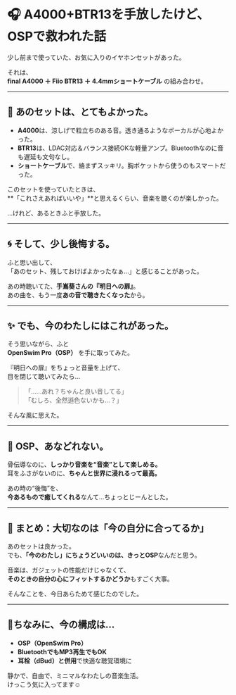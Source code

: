# 🎧 A4000+BTR13を手放したけど、OSPで救われた話

少し前まで使っていた、お気に入りのイヤホンセットがあった。

それは、  
**final A4000 ＋ Fiio BTR13 ＋ 4.4mmショートケーブル** の組み合わせ。

---

## 🔵 あのセットは、とてもよかった。

- **A4000**は、涼しげで粒立ちのある音。透き通るようなボーカルが心地よかった。  
- **BTR13**は、LDAC対応＆バランス接続OKな軽量アンプ。Bluetoothなのに音も遅延も文句なし。  
- **ショートケーブル**で、絡まずスッキリ。胸ポケットから使うのもスマートだった。

このセットを使っていたときは、  
**「これさえあればいいや」**と思えるくらい、音楽を聴くのが楽しかった。

…けれど、あるときふと手放した。

---

## 🌀 そして、少し後悔する。

ふと思い出して、  
「あのセット、残しておけばよかったなぁ…」と感じることがあった。

あの時聴いてた、**手嶌葵さんの『明日への扉』**。  
あの曲を、もう一度**あの音で聴きたくなった**から。

---

## ✨ でも、今のわたしにはこれがあった。

そう思いながら、ふと  
**OpenSwim Pro（OSP）** を手に取ってみた。

『明日への扉』をちょっと音量を上げて、  
目を閉じて聴いてみたら…

> 「……あれ？ちゃんと良い音してる」  
> 「むしろ、全然遜色ないかも…？」

そんな風に思えた。

---

## 🌊 OSP、あなどれない。

骨伝導なのに、**しっかり音楽を“音楽”として楽しめる。**  
耳をふさがないのに、**ちゃんと世界に浸れるって最高。**

あの時の“後悔”を、  
**今あるもので癒してくれる**なんて…ちょっとじーんとした。

---

## 🍃 まとめ：大切なのは「今の自分に合ってるか」

あのセットは良かった。  
でも、**「今のわたし」にちょうどいいのは、きっとOSP**なんだと思う。

音楽は、ガジェットの性能だけじゃなくて、  
**そのときの自分の心にフィットするかどうか**もすごく大事。

そんなことを、今日あらためて感じたのでした。

---

## 📍ちなみに、今の構成は…

- **OSP（OpenSwim Pro）**  
- **BluetoothでもMP3再生でもOK**
- **耳栓（dBud）と併用**で快適な聴覚環境に

静かで、自由で、ミニマルなわたしの音楽生活。  
けっこう気に入ってます☺️
